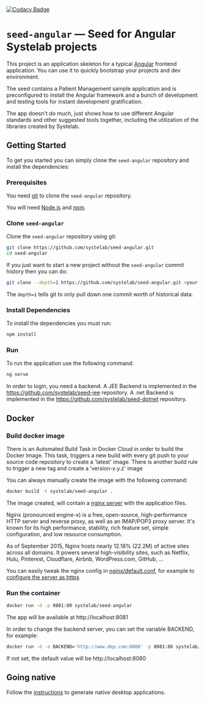 [![Codacy Badge](https://api.codacy.com/project/badge/Grade/88aef97b995c4bd0ae6e7e615b663ec5)](https://www.codacy.com/app/alfonsserra/seed-angular?utm_source=github.com&amp;utm_medium=referral&amp;utm_content=systelab/seed-angular&amp;utm_campaign=Badge_Grade)

# `seed-angular` — Seed for Angular Systelab projects

This project is an application skeleton for a typical [Angular][Angular] frontend application. You can use it
to quickly bootstrap your projects and dev environment.

The seed contains a Patient Management sample application and is preconfigured to install the Angular
framework and a bunch of development and testing tools for instant development gratification.

The app doesn't do much, just shows how to use different Angular standards and other suggested tools together, including the utilization of the libraries created by Systelab.

## Getting Started

To get you started you can simply clone the `seed-angular` repository and install the dependencies:

### Prerequisites

You need [git][git] to clone the `seed-angular` repository.

You will need [Node.js][node] and [npm][npm].

### Clone `seed-angular`

Clone the `seed-angular` repository using git:

```bash
git clone https://github.com/systelab/seed-angular.git
cd seed-angular
```

If you just want to start a new project without the `seed-angular` commit history then you can do:

```bash
git clone --depth=1 https://github.com/systelab/seed-angular.git <your-project-name>
```

The `depth=1` tells git to only pull down one commit worth of historical data.

### Install Dependencies

To install the dependencies you must run:

```bash
npm install
```
### Run

To run the application use the following command:

```bash
ng serve
```

In order to login, you need a backend. A JEE Backend is implemented in the https://github.com/systelab/seed-jee repository. A .net Backend is implemented in the https://github.com/systelab/seed-dotnet repository.

## Docker

### Build docker image

There is an Automated Build Task in Docker Cloud in order to build the Docker Image. 
This task, triggers a new build with every git push to your source code repository to create a 'latest' image.
There is another build rule to trigger a new tag and create a 'version-x.y.z' image

You can always manually create the image with the following command:

```bash
docker build -t systelab/seed-angular . 
```

The image created, will contain a [nginx server][nginx] with the application files.

Nginx (pronounced engine-x) is a free, open-source, high-performance HTTP server and reverse proxy, as well as an IMAP/POP3 proxy server. It's known for its high performance, stability, rich feature set, simple configuration, and low resource consumption.

As of September 2015, Nginx hosts nearly 12.18% (22.2M) of active sites across all domains. It powers several high-visibility sites, such as Netflix, Hulu, Pinterest, Cloudflare, Airbnb, WordPress.com, GitHub, ...

You can easily tweak the nginx config in [nginx/default.conf](nginx/default.conf), for example to [configure the server as https](http://nginx.org/en/docs/http/configuring_https_servers.html)

### Run the container

```bash
docker run -d -p 8081:80 systelab/seed-angular
```

The app will be available at http://localhost:8081

In order to change the backend server, you can set the variable BACKEND, for example:

```bash
docker run -d -e BACKEND='http://www.dep.com:8080' -p 8081:80 systelab/seed-angular
```

If not set, the default value will be http://localhost:8080

## Going native

Follow the [instructions](ELECTRON.md) to generate native desktop applications.



[git]: https://git-scm.com/
[npm]: https://www.npmjs.com/
[node]: https://nodejs.org
[Angular]: https://angular.io/
[nginx]: https://nginx.org/
